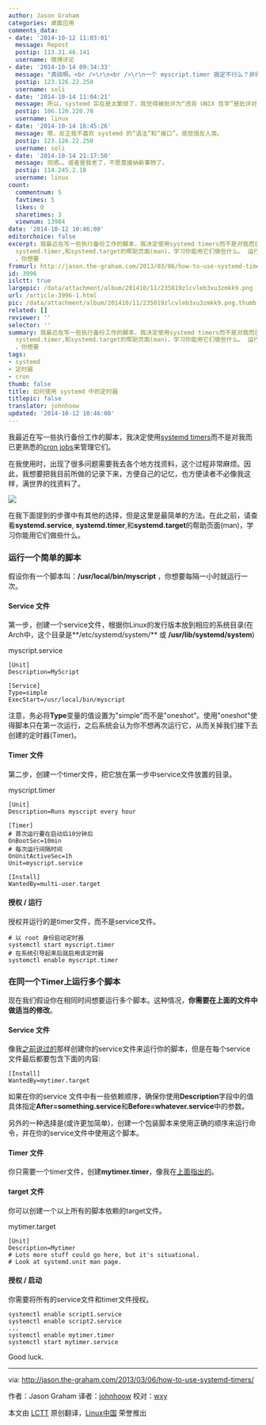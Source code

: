```yaml
---
author: Jason Graham
categories: 桌面应用
comments_data:
- date: '2014-10-12 11:03:01'
  message: Repost
  postip: 113.31.46.141
  username: 微博评论
- date: '2014-10-14 09:34:33'
  message: "真绕啊。<br />\r\n<br />\r\n一个 myscript.timer 搞定不行么？非得再搞个 myscript.service。。。"
  postip: 123.126.22.250
  username: soli
- date: '2014-10-14 11:04:21'
  message: 所以，systemd 实在是太繁琐了，我觉得被批评为“违背 UNIX 哲学”是批评对了。
  postip: 106.120.220.78
  username: linux
- date: '2014-10-14 16:45:26'
  message: 嗯，反正我不喜欢 systemd 的“语法”和“接口”。感觉很反人类。
  postip: 123.126.22.250
  username: soli
- date: '2014-10-14 21:17:50'
  message: 同感。。或者是我老了，不愿意接纳新事物了。
  postip: 114.245.2.18
  username: linux
count:
  commentnum: 5
  favtimes: 5
  likes: 0
  sharetimes: 3
  viewnum: 13984
date: '2014-10-12 10:46:00'
editorchoice: false
excerpt: 我最近在写一些执行备份工作的脚本，我决定使用systemd timers而不是对我而已更熟悉的cron jobs来管理它们。 在我使用时，出现了很多问题需要我去各个地方找资料，这个过程非常麻烦。因此，我想要把我目前所做的记录下来，方便自己的记忆，也方便读者不必像我这样，满世界的找资料了。  在我下面提到的步骤中有其他的选择，但是这里是最简单的方法。在此之前，请查看systemd.service,
  systemd.timer,和systemd.target的帮助页面(man)，学习你能用它们做些什么。 运行一个简单的脚本 假设你有一个脚本叫：/usr/local/bin/myscript
  ，你想要
fromurl: http://jason.the-graham.com/2013/03/06/how-to-use-systemd-timers/
id: 3996
islctt: true
largepic: /data/attachment/album/201410/11/235019zlcvleb3xu3zmkk9.png
url: /article-3996-1.html
pic: /data/attachment/album/201410/11/235019zlcvleb3xu3zmkk9.png.thumb.jpg
related: []
reviewer: ''
selector: ''
summary: 我最近在写一些执行备份工作的脚本，我决定使用systemd timers而不是对我而已更熟悉的cron jobs来管理它们。 在我使用时，出现了很多问题需要我去各个地方找资料，这个过程非常麻烦。因此，我想要把我目前所做的记录下来，方便自己的记忆，也方便读者不必像我这样，满世界的找资料了。  在我下面提到的步骤中有其他的选择，但是这里是最简单的方法。在此之前，请查看systemd.service,
  systemd.timer,和systemd.target的帮助页面(man)，学习你能用它们做些什么。 运行一个简单的脚本 假设你有一个脚本叫：/usr/local/bin/myscript
  ，你想要
tags:
- systemd
- 定时器
- cron
thumb: false
title: 如何使用 systemd 中的定时器
titlepic: false
translator: johnhoow
updated: '2014-10-12 10:46:00'
---
```


我最近在写一些执行备份工作的脚本，我决定使用[systemd timers](https://fedoraproject.org/wiki/User:Johannbg/QA/Systemd/Systemd.timer)而不是对我而已更熟悉的[cron jobs](https://en.wikipedia.org/wiki/Cron)来管理它们。


在我使用时，出现了很多问题需要我去各个地方找资料，这个过程非常麻烦。因此，我想要把我目前所做的记录下来，方便自己的记忆，也方便读者不必像我这样，满世界的找资料了。


![](/data/attachment/album/201410/11/235019zlcvleb3xu3zmkk9.png)


在我下面提到的步骤中有其他的选择，但是这里是最简单的方法。在此之前，请查看**systemd.service**, **systemd.timer**,和**systemd.target**的帮助页面(man)，学习你能用它们做些什么。


### 运行一个简单的脚本


假设你有一个脚本叫：**/usr/local/bin/myscript** ，你想要每隔一小时就运行一次。


#### Service 文件


第一步，创建一个service文件，根据你Linux的发行版本放到相应的系统目录(在Arch中，这个目录是**/etc/systemd/system/** 或 **/usr/lib/systemd/system**)


myscript.service



```
[Unit]
Description=MyScript

[Service]
Type=simple
ExecStart=/usr/local/bin/myscript

```

注意，务必将**Type**变量的值设置为"simple"而不是"oneshot"。使用"oneshot"使得脚本只在第一次运行，之后系统会认为你不想再次运行它，从而关掉我们接下去创建的定时器(Timer)。


#### Timer 文件


第二步，创建一个timer文件，把它放在第一步中service文件放置的目录。


myscript.timer



```
[Unit]
Description=Runs myscript every hour

[Timer]
# 首次运行要在启动后10分钟后 
OnBootSec=10min
# 每次运行间隔时间
OnUnitActiveSec=1h
Unit=myscript.service

[Install]
WantedBy=multi-user.target

```

#### 授权 / 运行


授权并运行的是timer文件，而不是service文件。



```
# 以 root 身份启动定时器
systemctl start myscript.timer
# 在系统引导起来后就启用该定时器 
systemctl enable myscript.timer

```

### 在同一个Timer上运行多个脚本


现在我们假设你在相同时间想要运行多个脚本。这种情况，**你需要在上面的文件中做适当的修改**。


#### Service 文件


像我[之前说过的](http://jason.the-graham.com/2013/03/06/how-to-use-systemd-timers/#service-file)那样创建你的service文件来运行你的脚本，但是在每个service 文件最后都要包含下面的内容:



```
[Install]
WantedBy=mytimer.target

```

如果在你的service 文件中有一些依赖顺序，确保你使用**Description**字段中的值具体指定**After=something.service**和**Before=whatever.service**中的参数。


另外的一种选择是(或许更加简单)，创建一个包装脚本来使用正确的顺序来运行命令，并在你的service文件中使用这个脚本。


#### Timer 文件


你只需要一个timer文件，创建**mytimer.timer**，像我在[上面指出的](4)。


#### target 文件


你可以创建一个以上所有的脚本依赖的target文件。


mytimer.target



```
[Unit]
Description=Mytimer
# Lots more stuff could go here, but it's situational.
# Look at systemd.unit man page.

```

#### 授权 / 启动


你需要将所有的service文件和timer文件授权。



```
systemctl enable script1.service
systemctl enable script2.service
...
systemctl enable mytimer.timer
systemctl start mytimer.service

```

Good luck.




---


via: <http://jason.the-graham.com/2013/03/06/how-to-use-systemd-timers/>


作者：Jason Graham 译者：[johnhoow](https://github.com/johnhoow) 校对：[wxy](https://github.com/wxy)


本文由 [LCTT](https://github.com/LCTT/TranslateProject) 原创翻译，[Linux中国](http://linux.cn/) 荣誉推出